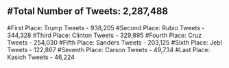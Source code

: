 #Total Number of Tweets: 2,287,488 
---
#First Place: Trump Tweets - 938,205
#Second Place: Rubio Tweets - 344,328
#Third Place: Clinton Tweets - 329,895
#Fourth Place: Cruz Tweets - 254,030
#Fifth Place: Sanders Tweets - 203,125
#Sixth Place: Jeb! Tweets - 122,867
#Seventh Place: Carson Tweets - 49,734
#Last Place: Kasich Tweets - 46,224

